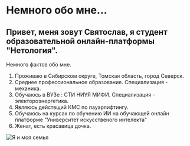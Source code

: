 # Немного обо мне...

## Привет, меня зовут Святослав, я студент образовательной онлайн-платформы "Нетология".

Немного фактов обо мне.
1. Проживаю в Сибирском округе, Томская область, город Северск.
2. Среднее профессиональное образование. Специализация - механика.
3. Обучаюсь в ВУЗе : СТИ НИУЯ МИФИ. Специализация - электороэнергетика.
4. Являюсь действщий КМС по пауэрлифтингу.
5. Обучаюсь на курсах по обучению ИИ на обучающей онлайн платформе "Университет искусственого интелекта"
6. Женат, есть красавица дочка. 

![Я и моя семья](DSC08885.jpg)